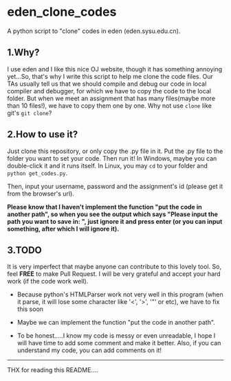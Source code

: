 # eden_clone_codes
A python script to "clone" codes in eden (eden.sysu.edu.cn).

## 1.Why?
I use eden and I like this nice OJ website, though it has something annoying yet...So, that's why I write this script to help me clone the code files.
Our TAs usually tell us that we should compile and debug our code in local compiler and debugger, for which we have to copy the code to the local folder. But when we meet an assignment that has many files(maybe more than 10 files!), we have to copy them one by one.
Why not use ```clone``` like git's ```git clone```?

## 2.How to use it?
Just clone this repository, or only copy the .py file in it. Put the .py file to the folder you want to set your code.
Then run it!
In Windows, maybe you can double-click it and it runs itself.
In Linux, you may ```cd``` to your folder and ```python get_codes.py```.

Then, input your username, password and the assignment's id (please get it from the browser's url).

**Please know that I haven't implement the function "put the code in another path", so when you see the output which says "Please input the path you want to save in: ", just ignore it and press enter (or you can input something, after which I will ignore it).**

## 3.TODO
It is very imperfect that maybe anyone can contribute to this lovely tool. So, feel **FREE** to make Pull Request. I will be very grateful and accept your hard work (if the code work well).

* Because python's HTMLParser work not very well in this program (when it parse, it will lose some character like '<', '>', '"' or etc), we have to fix this soon

* Maybe we can implement the function "put the code in another path".

* To be honest.....I know my code is messy or even unreadable, I hope I will have time to add some comment and make it better. Also, if you can understand my code, you can add comments on it!

---

THX for reading this README....